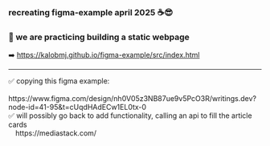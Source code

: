 ### recreating figma-example april 2025 ☕😎
### 🛫 we are practicing building a static webpage
➡️ https://kalobmj.github.io/figma-example/src/index.html
<hr>
✅ copying this figma example:
<br>
&emsp;https://www.figma.com/design/nh0V05z3NB87ue9v5PcO3R/writings.dev?node-id=41-95&t=cUqdHAdECw1EL0tx-0
<br>
✅ will possibly go back to add functionality, calling an api to fill the article cards
<br>
&emsp;https://mediastack.com/
